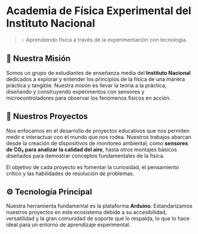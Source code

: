 # Academia de Física Experimental del Instituto Nacional
> 💡 Aprendiendo física a través de la experimentación con tecnología.

## 🎯 Nuestra Misión
Somos un grupo de estudiantes de enseñanza media del **Instituto Nacional** dedicados a explorar y entender los principios de la física de una manera práctica y tangible. Nuestra misión es llevar la teoría a la práctica, diseñando y construyendo experimentos con sensores y microcontroladores para observar los fenómenos físicos en acción.



## 🔬 Nuestros Proyectos
Nos enfocamos en el desarrollo de proyectos educativos que nos permiten medir e interactuar con el mundo que nos rodea. Nuestros trabajos abarcan desde la creación de dispositivos de monitoreo ambiental, como **sensores de CO₂ para analizar la calidad del aire**, hasta otros montajes básicos diseñados para demostrar conceptos fundamentales de la física.

El objetivo de cada proyecto es fomentar la curiosidad, el pensamiento crítico y las habilidades de resolución de problemas.

## ⚙️ Tecnología Principal
Nuestra herramienta fundamental es la plataforma **Arduino**. Estandarizamos nuestros proyectos en este ecosistema debido a su accesibilidad, versatilidad y la gran comunidad de soporte que lo respalda, lo que lo hace ideal para un entorno de aprendizaje experimental.
